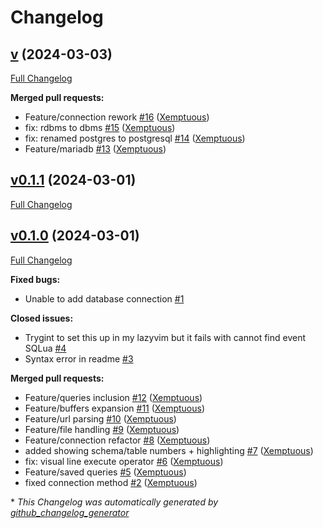 # Changelog

## [v](https://github.com/Xemptuous/sqlua.nvim/tree/v) (2024-03-03)

[Full Changelog](https://github.com/Xemptuous/sqlua.nvim/compare/v0.1.1...v)

**Merged pull requests:**

- Feature/connection rework [\#16](https://github.com/Xemptuous/sqlua.nvim/pull/16) ([Xemptuous](https://github.com/Xemptuous))
- fix: rdbms to dbms [\#15](https://github.com/Xemptuous/sqlua.nvim/pull/15) ([Xemptuous](https://github.com/Xemptuous))
- fix: renamed postgres to postgresql [\#14](https://github.com/Xemptuous/sqlua.nvim/pull/14) ([Xemptuous](https://github.com/Xemptuous))
- Feature/mariadb [\#13](https://github.com/Xemptuous/sqlua.nvim/pull/13) ([Xemptuous](https://github.com/Xemptuous))

## [v0.1.1](https://github.com/Xemptuous/sqlua.nvim/tree/v0.1.1) (2024-03-01)

[Full Changelog](https://github.com/Xemptuous/sqlua.nvim/compare/v0.1.0...v0.1.1)

## [v0.1.0](https://github.com/Xemptuous/sqlua.nvim/tree/v0.1.0) (2024-03-01)

[Full Changelog](https://github.com/Xemptuous/sqlua.nvim/compare/5100587a184ff6a772ccf140d143f40bad55d80b...v0.1.0)

**Fixed bugs:**

- Unable to add database connection [\#1](https://github.com/Xemptuous/sqlua.nvim/issues/1)

**Closed issues:**

- Trygint to set this up in my lazyvim but it fails with cannot find event SQLua [\#4](https://github.com/Xemptuous/sqlua.nvim/issues/4)
- Syntax error in readme [\#3](https://github.com/Xemptuous/sqlua.nvim/issues/3)

**Merged pull requests:**

- Feature/queries inclusion [\#12](https://github.com/Xemptuous/sqlua.nvim/pull/12) ([Xemptuous](https://github.com/Xemptuous))
- Feature/buffers expansion [\#11](https://github.com/Xemptuous/sqlua.nvim/pull/11) ([Xemptuous](https://github.com/Xemptuous))
- Feature/url parsing [\#10](https://github.com/Xemptuous/sqlua.nvim/pull/10) ([Xemptuous](https://github.com/Xemptuous))
- Feature/file handling [\#9](https://github.com/Xemptuous/sqlua.nvim/pull/9) ([Xemptuous](https://github.com/Xemptuous))
- Feature/connection refactor [\#8](https://github.com/Xemptuous/sqlua.nvim/pull/8) ([Xemptuous](https://github.com/Xemptuous))
- added showing schema/table numbers + highlighting [\#7](https://github.com/Xemptuous/sqlua.nvim/pull/7) ([Xemptuous](https://github.com/Xemptuous))
- fix: visual line execute operator [\#6](https://github.com/Xemptuous/sqlua.nvim/pull/6) ([Xemptuous](https://github.com/Xemptuous))
- Feature/saved queries [\#5](https://github.com/Xemptuous/sqlua.nvim/pull/5) ([Xemptuous](https://github.com/Xemptuous))
- fixed connection method [\#2](https://github.com/Xemptuous/sqlua.nvim/pull/2) ([Xemptuous](https://github.com/Xemptuous))



\* *This Changelog was automatically generated by [github_changelog_generator](https://github.com/github-changelog-generator/github-changelog-generator)*
